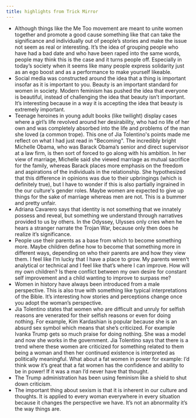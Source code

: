 ```yaml
---
title: highlights from Trick Mirror
---
```


- Although things like the Me Too movement are meant to unite women together and promote a good cause something like that can take the significance and individually out of people’s stories and make the issue not seem as real or interesting. It’s the idea of grouping people who have had a bad date and who have been raped into the same words, people may think this is the case and it turns people off. Especially in today’s society when it seems like many people express solidarity just as an ego boost and as a performance to make yourself likeable.
- Social media was constructed around the idea that a thing is important insofar as it is important to you.
Beauty is an important standard for women in society. Modern feminism has pushed the idea that everyone is beautiful, instead of challenging the idea that beauty isn’t important. It’s interesting because in a way it is accepting the idea that beauty is extremely important.
- Teenage heroines in young adult books (like twilight) display cases where a girl’s life revolved around her desirability, who had no life of her own and was completely absorbed into the life and problems of the man she loved (a common trope). This one of Jia Tolentino's points made me reflect on what I had just read in "Becoming". The incredibly bright Michelle Obama, who was Barack Obama’s senior and direct supervisor at a law firm, is then sort of forced to go along with his ambition. In her view of marriage, Michelle said she viewed marriage as mutual sacrifice for the family, whereas Barack places more emphasis on the freedom and aspirations of the individuals in the relationship. She hypothesized that this difference in opinions was due to their upbringings (which is definitely true), but I have to wonder if this is also partially ingrained in the our culture's gender roles. Maybe women are expected to give up things for the sake of marriage whereas men are not. This is a bummer and pretty unfair.
- Adriana Cavarero says that identity is not something that we innately possess and reveal, but something we understand through narratives provided to us by others. In the Odyssey, Ulysses only cries when he hears a stranger narrate the Trojan War, because only then does he realize it’s significance.
- People use their parents as a base from which to become something more. Maybe children define how to become that something more in different ways, depending on who their parents are and how they view them. I feel like I’m lucky that I have a place to grow. My parents weren’t analytical or technical and I feel like that’s where I can improve. How will my own children? Is there conflict between my own desire for constant self improvement and a child wanting to improve to surpass me?
- Women in history have always been introduced from a male perspective. This is also true with something like typical interpretations of the Bible. It’s interesting how stories and perceptions change once you adopt the woman’s perspective.
- Jia Tolentino states that women who are difficult and unruly for selfish reasons are venerated for their selfish reasons or even for doing nothing. For example, Kim Kardashian is popular because she is an absurd sex symbol which means that she’s criticized. For example Ivanka Trump gets so much praise for doing nothing. She was a model and now she works in the government. Jia Tolentino says that there is a trend where these women are criticized for something related to them being a woman and then her continued existence is interpreted as politically meaningful. What about a fat women in power for example: I’d think wow it’s great that a fat women has the confidence and ability to be in power! If it was a man I’d never have that thought.
- The Trump administration has been using feminism like a shield to shut down criticism.
- The important thing about sexism is that it is inherent in our culture and thoughts. It is applied to every woman everywhere in every situation because it changes the perspective we have. It’s not an abnormality it’s the way things are.